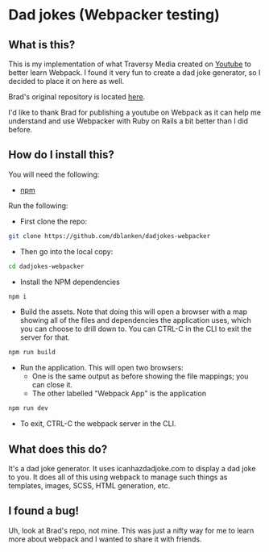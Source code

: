 # Dad jokes (Webpacker testing)

## What is this?

This is my implementation of what Traversy Media created on
[Youtube](https://www.youtube.com/watch?v=IZGNcSuwBZs) to better learn
Webpack.  I found it very fun to create a dad joke generator, so I decided to
place it on here as well.

Brad's original repository is located
[here](https://github.com/bradtraversy/webpack-starter).

I'd like to thank Brad for publishing a youtube on Webpack as it can help me
understand and use Webpacker with Ruby on Rails a bit better than I did
before.

## How do I install this?

You will need the following:
* [npm](https://docs.npmjs.com/cli/v8/commands/npm-install)

Run the following:

* First clone the repo:
```sh
git clone https://github.com/dblanken/dadjokes-webpacker
```

* Then go into the local copy:
```sh
cd dadjokes-webpacker
```

* Install the NPM dependencies
```sh
npm i
```

* Build the assets.  Note that doing this will open a browser with a map
  showing all of the files and dependencies the application uses, which you
  can choose to drill down to.  You can CTRL-C in the CLI to exit the server
  for that.
```sh
npm run build
```

* Run the application.  This will open two browsers:
  * One is the same output as before showing the file mappings; you can close
    it.
  * The other labelled "Webpack App" is the application

```sh
npm run dev
```

* To exit, CTRL-C the webpack server in the CLI.

## What does this do?

It's a dad joke generator.  It uses icanhazdadjoke.com to display a dad joke
to you.  It does all of this using webpack to manage such things as templates,
images, SCSS, HTML generation, etc.

## I found a bug!

Uh, look at Brad's repo, not mine.  This was just a nifty way for me to learn
more about webpack and I wanted to share it with friends.
